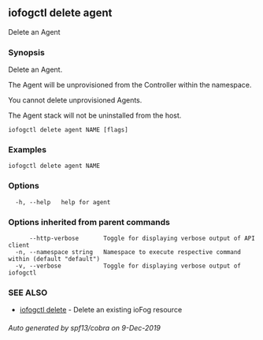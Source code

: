 ## iofogctl delete agent

Delete an Agent

### Synopsis

Delete an Agent.

The Agent will be unprovisioned from the Controller within the namespace.

You cannot delete unprovisioned Agents.

The Agent stack will not be uninstalled from the host.

```
iofogctl delete agent NAME [flags]
```

### Examples

```
iofogctl delete agent NAME
```

### Options

```
  -h, --help   help for agent
```

### Options inherited from parent commands

```
      --http-verbose       Toggle for displaying verbose output of API client
  -n, --namespace string   Namespace to execute respective command within (default "default")
  -v, --verbose            Toggle for displaying verbose output of iofogctl
```

### SEE ALSO

* [iofogctl delete](iofogctl_delete.md)	 - Delete an existing ioFog resource

###### Auto generated by spf13/cobra on 9-Dec-2019
